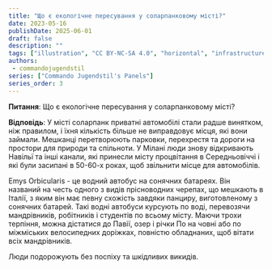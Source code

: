```yaml
---
title: "Що є екологічне пересування у соларпанковому місті?"
date: 2023-05-16
publishDate: 2025-06-01
draft: false
description: ""
tags: ["illustration", "CC BY-NC-SA 4.0", "horizontal", "infrastructure", "transport"]
authors:
 - commandojugendstil
series: ["Commando Jugendstil's Panels"]
series_order: 3
---
```


**Питання**: 
Що є екологічне пересування у соларпанковому місті?

**Відповідь**:
У місті соларпанк приватні автомобілі стали радше винятком, ніж правилом, і їхня кількість більше не виправдовує місця, які вони займали. Мешканці перетворюють парковки, перехрестя та дороги на простори для природи та спільноти. У Мілані люди знову відкривають Навільї та інші канали, які принесли місту процвітання в Середньовіччі і які були засипані в 50-60-х роках, щоб звільнити місце для автомобілів.

Emys Orbicularis - це водний автобус на сонячних батареях. Він названий на честь одного з видів прісноводних черепах, що мешкають в Італії, з яким він має певну схожість завдяки панциру, виготовленому з сонячних батарей. Такі водні автобуси курсують по воді, перевозячи мандрівників, робітників і студентів по всьому місту. Маючи трохи терпіння, можна дістатися до Павії, озер і річки По на човні або по міжміських велосипедних доріжках, повністю обладнаних, щоб вітати всіх мандрівників.

Люди подорожують без поспіху та шкідливих викидів.

